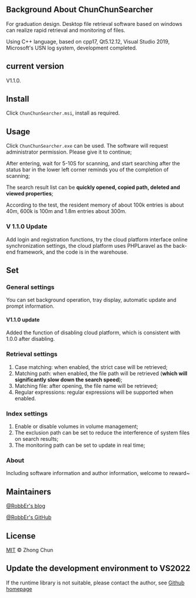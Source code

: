 ﻿## Background About ChunChunSearcher

For graduation design. Desktop file retrieval software based on windows can realize rapid retrieval and monitoring of files.

Using C++ language, based on cpp17, Qt5.12.12, Visual Studio 2019, Microsoft's USN log system, development completed.

## current version

V1.1.0.

## Install

Click `ChunChunSearcher.msi`, install as required.

## Usage

Click `ChunChunSearcher.exe` can be used. The software will request administrator permission. Please give it to continue;

After entering, wait for 5-10S for scanning, and start searching after the status bar in the lower left corner reminds you of the completion of scanning;

The search result list can be **quickly opened, copied path, deleted and viewed properties**;

According to the test, the resident memory of about 100k entries is about 40m, 600k is 100m and 1.8m entries about 300m.

### V 1.1.0 Update

Add login and registration functions, try the cloud platform interface online synchronization settings, the cloud platform uses PHPLaravel as the back-end framework, and the code is in the warehouse.

## Set

### General settings

You can set background operation, tray display, automatic update and prompt information.

#### V1.1.0 update

Added the function of disabling cloud platform, which is consistent with 1.0.0 after disabling.
### Retrieval settings
1. Case matching: when enabled, the strict case will be retrieved;
2. Matching path: when enabled, the file path will be retrieved (**which will significantly slow down the search speed**);
3. Matching file: after opening, the file name will be retrieved;
4. Regular expressions: regular expressions will be supported when enabled.

### Index settings

1. Enable or disable volumes in volume management;
2. The exclusion path can be set to reduce the interference of system files on search results;
3. The monitoring path can be set to update in real time;

### About

Including software information and author information, welcome to reward~

## Maintainers

[@RobbEr's blog](https://robber.ltd)

[@RobbEr's GitHub](https://github.com/RobbEr929)

## License

[MIT](./LICENSE) © Zhong Chun

## Update the development environment to VS2022

If the runtime library is not suitable, please contact the author, see [Github homepage](https://github.com/RobbEr929)